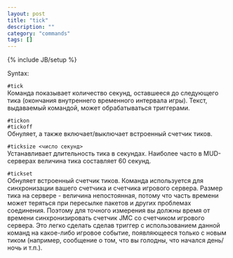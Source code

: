 ```yaml
---
layout: post
title: "tick"
description: ""
category: "commands"
tags: []
---
```

{% include JB/setup %}

Syntax:  

`#tick`  
Команда показывает количество секунд, оставшееся до следующего тика (окончания внутреннего временного интервала игры). Текст, выдаваемый командой, может обрабатываться триггерами.

`#tickon`  
`#tickoff`  
Обнуляет, а также включает/выключает встроенный счетчик тиков.

`#ticksize <число секунд>`  
Устанавливает длительность тика в секундах. Наиболее часто в MUD-серверах величина тика составляет 60 секунд.

`#tickset`  
Обнуляет встроенный счетчик тиков. Команда используется для синхронизации вашего счетчика и счетчика игрового сервера. 
Размер тика на сервере - величина непостоянная, потому что часть времени может теряться при пересылке пакетов и других проблемах соединения. 
Поэтому для точного измерения вы должны время от времени синхронизировать счетчик JMC со счетчиком игрового сервера. 
Это легко сделать сделав триггер с использованием данной команд на какое-либо игровое событие, появляющееся только с новым тиком (например, сообщение о том, что вы голодны, что начался день/ночь и т.п.).
